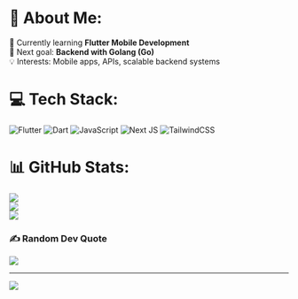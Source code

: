 # 💫 About Me:
🌱 Currently learning **Flutter Mobile Development**  <br>🚀 Next goal: **Backend with Golang (Go)**  <br>💡 Interests: Mobile apps, APIs, scalable backend systems  


# 💻 Tech Stack:
![Flutter](https://img.shields.io/badge/Flutter-%2302569B.svg?style=for-the-badge&logo=Flutter&logoColor=white) ![Dart](https://img.shields.io/badge/dart-%230175C2.svg?style=for-the-badge&logo=dart&logoColor=white) ![JavaScript](https://img.shields.io/badge/javascript-%23323330.svg?style=for-the-badge&logo=javascript&logoColor=%23F7DF1E) ![Next JS](https://img.shields.io/badge/Next-black?style=for-the-badge&logo=next.js&logoColor=white) ![TailwindCSS](https://img.shields.io/badge/tailwindcss-%2338B2AC.svg?style=for-the-badge&logo=tailwind-css&logoColor=white)
# 📊 GitHub Stats:
![](https://github-readme-stats.vercel.app/api?username=PedroFranca404&theme=dark&hide_border=false&include_all_commits=false&count_private=true)<br/>
![](https://nirzak-streak-stats.vercel.app/?user=PedroFranca404&theme=dark&hide_border=false)<br/>
![](https://github-readme-stats.vercel.app/api/top-langs/?username=PedroFranca404&theme=dark&hide_border=false&include_all_commits=false&count_private=true&layout=compact)

### ✍️ Random Dev Quote
![](https://quotes-github-readme.vercel.app/api?type=horizontal&theme=radical)

---
[![](https://visitcount.itsvg.in/api?id=PedroFranca404&icon=0&color=0)](https://visitcount.itsvg.in)

<!-- Proudly created with GPRM ( https://gprm.itsvg.in ) -->
